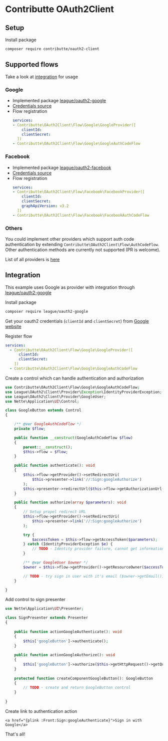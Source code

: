 # Contributte OAuth2Client

## Setup

Install package

```bash
composer require contributte/oauth2-client
```

## Supported flows

Take a look at [integration](#integration) for usage

### Google

- Implemented package [league/oauth2-google](https://github.com/thephpleague/oauth2-google)
- [Credentials source](https://developers.google.com/identity/protocols/OpenIDConnect#registeringyourapp)
- Flow registration
  ```yaml
  services:
  - Contributte\OAuth2Client\Flow\Google\GoogleProvider([
      clientId: 
      clientSecret:
    ])
  - Contributte\OAuth2Client\Flow\Google\GoogleAuthCodeFlow
  ```

### Facebook

- Implemented package [league/oauth2-facebook](https://github.com/thephpleague/oauth2-facebook)
- [Credentials source](https://developers.facebook.com/docs/facebook-login/overview)
- Flow registration
  ```yaml
  services:
  - Contributte\OAuth2Client\Flow\Facebook\FacebookProvider([
      clientId: 
      clientSecret:
      graphApiVersion: v3.2
    ])
  - Contributte\OAuth2Client\Flow\Facebook\FacebookAuthCodeFlow
  ```

### Others

You could implement other providers which support auth code authentication by extending `Contributte\OAuth2Client\Flow\AuthCodeFlow`. Other authentication methods are currently not supported (PR is welcome).

List of all providers is [here](https://github.com/thephpleague/oauth2-client/blob/master/docs/providers/thirdparty.md)

## Integration

This example uses Google as provider with integration through [league/oauth2-google](https://github.com/thephpleague/oauth2-google)

Install package

```bash
composer require league/oauth2-google
```

Get your oauth2 credentials (`clientId` and `clientSecret`) from [Google website](https://developers.google.com/identity/protocols/OpenIDConnect#registeringyourapp)

Register flow

```yaml
services:
  - Contributte\OAuth2Client\Flow\Google\GoogleProvider([
      clientId: 
      clientSecret:
    ])
  - Contributte\OAuth2Client\Flow\Google\GoogleAuthCodeFlow
```

Create a control which can handle authentication and authorization

```php
use Contributte\OAuth2Client\Flow\Google\GoogleAuthCodeFlow;
use League\OAuth2\Client\Provider\Exception\IdentityProviderException;
use League\OAuth2\Client\Provider\GoogleUser;
use Nette\Application\UI\Control;

class GoogleButton extends Control
{

	/** @var GoogleAuthCodeFlow */
	private $flow;

	public function __construct(GoogleAuthCodeFlow $flow)
	{
		parent::__construct();
		$this->flow = $flow;
	}

	public function authenticate(): void
	{
		$this->flow->getProvider()->setRedirectUri(
			$this->presenter->link('//:Sign:googleAuthorize')
		);
		$this->presenter->redirectUrl($this->flow->getAuthorizationUrl());
	}

	public function authorize(array $parameters): void
	{
		// Setup propel redirect URL
		$this->flow->getProvider()->setRedirectUri(
			$this->presenter->link('//:Sign:googleAuthorize')
		);

		try {
			$accessToken = $this->flow->getAccessToken($parameters);
		} catch (IdentityProviderException $e) {
			// TODO - Identity provider failure, cannot get information about user
		}

		/** @var GoogleUser $owner */
		$owner = $this->flow->getProvider()->getResourceOwner($accessToken);

		// TODO - try sign in user with it's email ($owner->getEmail())
	}

}
```

Add control to sign presenter

```php
use Nette\Application\UI\Presenter;

class SignPresenter extends Presenter
{
	
	public function actionGoogleAuthenticate(): void
	{
		$this['googleButton']->authenticate();
	}
	
	public function actionGoogleAuthorize(): void
	{
		$this['googleButton']->authorize($this->getHttpRequest()->getQuery());
	}
	
	protected function createComponentGoogleButton(): GoogleButton
	{
		// TODO - create and return GoogleButton control
	}
	
}
```

Create link to authentication action

```smarty
<a href="{plink :Front:Sign:googleAuthenticate}">Sign in with Google</a>
```

That's all!
